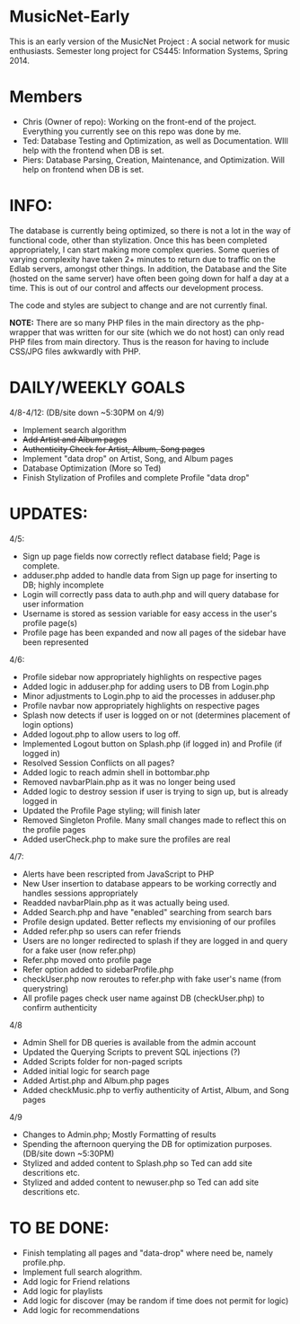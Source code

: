 MusicNet-Early
==============
This is an early version of the MusicNet Project : A social network for music enthusiasts. Semester long project for CS445: Information Systems, Spring 2014.

<h1>Members</h1>
<ul>
<li>Chris (Owner of repo): Working on the front-end of the project. Everything you currently see on this repo was done by me. </li>
<li>Ted: Database Testing and Optimization, as well as Documentation. WIll help with the frontend when DB is set.</li>
<li>Piers: Database Parsing, Creation, Maintenance, and Optimization. Will help on frontend when DB is set.</li>
</ul>

<h1>INFO:</h1>
 
The database is currently being optimized, so there is not a lot in the way of functional code,
other than stylization. Once this has been completed appropriately, I can start making more complex queries. 
Some queries of varying complexity have taken 2+ minutes to return due to traffic on the Edlab servers, amongst other things. In addition, the Database and the Site (hosted on the same server) have often been going down for half a day at a time. This is out of our control and affects our development process.  


The code and styles are subject to change and are not currently final.

**NOTE:**
There are so many PHP files in the main directory as the php-wrapper that was written for our site (which we do not host) can only read PHP files from main directory. Thus is the reason for having to include CSS/JPG files awkwardly with PHP.

<h1>DAILY/WEEKLY GOALS</h1>
4/8-4/12: (DB/site down ~5:30PM on 4/9)
<ul>
<li>Implement search algorithm</li>
<li><del>Add Artist and Album pages</del></li>
<li><del>Authenticity Check for Artist, Album, Song pages</del></li>
<li>Implement "data drop" on Artist, Song, and Album pages</li>
<li>Database Optimization (More so Ted) </li>
<li>Finish Stylization of Profiles and complete Profile "data drop"</li>
</ul>

<h1>UPDATES:</h1>
4/5: 
<ul>
<li>Sign up page fields now correctly reflect database field; Page is complete.</li>
<li>adduser.php added to handle data from Sign up page for inserting to DB; highly incomplete</li>
<li>Login will correctly pass data to auth.php and will query database for user information</li>
<li>Username is stored as session variable for easy access in the user's profile page(s)</li>
<li>Profile page has been expanded and now all pages of the sidebar have been represented</li>
</ul>
4/6: 
<ul>
<li>Profile sidebar now appropriately highlights on respective pages</li>
<li>Added logic in adduser.php for adding users to DB from Login.php</li>
<li>Minor adjustments to Login.php to aid the processes in adduser.php</li>
<li>Profile navbar now appropriately highlights on respective pages</li>
<li>Splash now detects if user is logged on or not (determines placement of login options)</li>
<li>Added logout.php to allow users to log off.</li>
<li>Implemented Logout button on Splash.php (if logged in) and Profile (if logged in)</li>
<li>Resolved Session Conflicts on all pages?</li>
<li>Added logic to reach admin shell in bottombar.php</li>
<li>Removed navbarPlain.php as it was no longer being used</li>
<li>Added logic to destroy session if user is trying to sign up, but is already logged in</li>
<li>Updated the Profile Page styling; will finish later</li>
<li>Removed Singleton Profile. Many small changes made to reflect this on the profile pages</li>
<li>Added userCheck.php to make sure the profiles are real</li>
</ul>
4/7: 
<ul>
<li>Alerts have been rescripted from JavaScript to PHP</li>
<li>New User insertion to database appears to be working correctly and handles sessions appropriately</li>
<li>Readded navbarPlain.php as it was actually being used. </li>
<li>Added Search.php and have "enabled" searching from search bars </li>
<li>Profile design updated. Better reflects my envisioning of our profiles</li>
<li>Added refer.php so users can refer friends</li>
<li>Users are no longer redirected to splash if they are logged in and query for a fake user (now refer.php)</li>
<li>Refer.php moved onto profile page</li>
<li>Refer option added to sidebarProfile.php</li>
<li>checkUser.php now reroutes to refer.php with fake user's name (from querystring)</li>
<li>All profile pages check user name against DB (checkUser.php) to confirm authenticity</li>
</ul>
4/8
<ul>
<li>Admin Shell for DB queries is available from the admin account</li>
<li>Updated the Querying Scripts to prevent SQL injections (?) </li>
<li>Added Scripts folder for non-paged scripts</li>
<li>Added initial logic for search page</li>
<li>Added Artist.php and Album.php pages</li>
<li>Added checkMusic.php to verfiy authenticity of Artist, Album, and Song pages</li>
</ul>
4/9
<ul>
<li>Changes to Admin.php; Mostly Formatting of results</li>
<li>Spending the afternoon querying the DB for optimization purposes. (DB/site down ~5:30PM)</li>
<li>Stylized and added content to Splash.php so Ted can add site descritions etc. </li>
<li>Stylized and added content to newuser.php so Ted can add site descritions etc. </li>
</ul>

<h1>TO BE DONE: </h1>
<ul>
<li>Finish templating all pages and "data-drop" where need be, namely profile.php.</li>
<li>Implement full search alogrithm.</li>
<li>Add logic for Friend relations</li>
<li>Add logic for playlists</li>
<li>Add logic for discover (may be random if time does not permit for logic)</li>
<li>Add logic for recommendations</li>
</ul>
